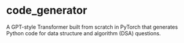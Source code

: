 # code_generator
A GPT-style Transformer built from scratch in PyTorch that generates Python code for data structure and algorithm (DSA) questions.
